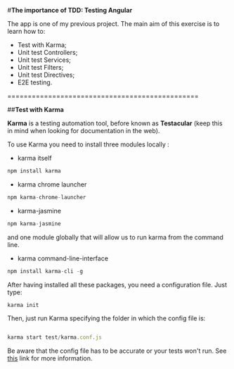 #**The importance of TDD: Testing Angular**

The app is one of my previous project. The main aim of this exercise is to learn how to:

- Test with Karma;
- Unit test Controllers;
- Unit test Services;
- Unit test Filters;
- Unit test Directives;
- E2E testing.


===============================================

##**Test with Karma**

**Karma** is a testing automation tool, before known as __Testacular__ (keep this in mind when looking for documentation in the web).

To use Karma you need to install three modules locally :

- karma itself
```javascript
npm install karma
```

- karma chrome launcher
```javascript 
npm karma-chrome-launcher
``` 

- karma-jasmine
```javascript
npm karma-jasmine
```

and one module globally that will allow us to run karma from the command line.

- karma command-line-interface

```javascript
npm install karma-cli -g
```

 After having installed all these packages, you need a configuration file. Just type:

 ```javascript 
karma init
 ```

 Then, just run Karma specifying the folder in which the config file is:

 ```javascript

 karma start test/karma.conf.js
 ```

 Be aware that the config file has to be accurate or your tests won't run. See [this](http://karma-runner.github.io/0.8/config/configuration-file.html) link for more information.
 